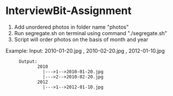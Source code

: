 # InterviewBit-Assignment

1. Add unordered photos in folder name "photos"
2. Run segregate.sh on terminal using command "./segregate.sh"
3. Script will order photos on the basis of month and year

Example: Input: 2010-01-20.jpg , 2010-02-20.jpg , 2012-01-10.jpg

         Output:
                2010
                  |--->1-->2010-01-20.jpg
                  |--->2-->2010-02-20.jpg
                2012
                  |--->1-->2012-01-10.jpg
